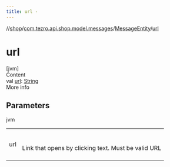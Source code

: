 ```yaml
---
title: url -
---
```

//[shop](../../../index.md)/[com.tezro.api.shop.model.messages](../index.md)/[MessageEntity](index.md)/[url](url.md)



# url  
[jvm]  
Content  
val [url](url.md): [String](https://kotlinlang.org/api/latest/jvm/stdlib/kotlin/-string/index.html)  
More info  


## Parameters  
  
jvm  
  
| | |
|---|---|
| <a name="com.tezro.api.shop.model.messages/MessageEntity/url/#/PointingToDeclaration/"></a>url| <a name="com.tezro.api.shop.model.messages/MessageEntity/url/#/PointingToDeclaration/"></a><br><br>Link that opens by clicking text. Must be valid URL<br><br>|
  
  




